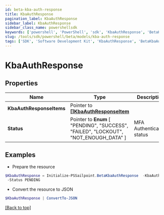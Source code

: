 ```yaml
---
id: beta-kba-auth-response
title: KbaAuthResponse
pagination_label: KbaAuthResponse
sidebar_label: KbaAuthResponse
sidebar_class_name: powershellsdk
keywords: ['powershell', 'PowerShell', 'sdk', 'KbaAuthResponse', 'BetaKbaAuthResponse'] 
slug: /tools/sdk/powershell/beta/models/kba-auth-response
tags: ['SDK', 'Software Development Kit', 'KbaAuthResponse', 'BetaKbaAuthResponse']
---
```



# KbaAuthResponse

## Properties

Name | Type | Description | Notes
------------ | ------------- | ------------- | -------------
**KbaAuthResponseItems** |  Pointer to [**[]KbaAuthResponseItem**](kba-auth-response-item) |  | [optional] 
**Status** |  Pointer to  **Enum** [  "PENDING",    "SUCCESS",    "FAILED",    "LOCKOUT",    "NOT_ENOUGH_DATA" ] | MFA Authentication status | [optional] 

## Examples

- Prepare the resource
```powershell
$KbaAuthResponse = Initialize-PSSailpoint.BetaKbaAuthResponse  -KbaAuthResponseItems [{questionId&#x3D;089899f13a8f4da7824996191587bab9, isVerified&#x3D;false}] `
 -Status PENDING
```

- Convert the resource to JSON
```powershell
$KbaAuthResponse | ConvertTo-JSON
```


[[Back to top]](#) 

